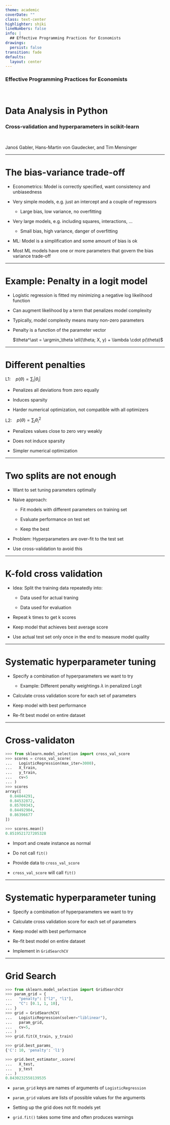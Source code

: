 ```yaml
---
theme: academic
coverDate: ""
class: text-center
highlighter: shiki
lineNumbers: false
info: |
  ## Effective Programming Practices for Economists
drawings:
  persist: false
transition: fade
defaults:
  layout: center
---
```


### Effective Programming Practices for Economists

<br/>

# Data Analysis in Python

### Cross-validation and hyperparameters in scikit-learn

<br/>


Janoś Gabler, Hans-Martin von Gaudecker, and Tim Mensinger

---

# The bias-variance trade-off

- Econometrics: Model is correctly specified, want consistency and unbiasedness

- Very simple models, e.g. just an intercept and a couple of regressors

  - Large bias, low variance, no overfitting

- Very large models, e.g. including squares, interactions, ...

  - Small bias, high variance, danger of overfitting

- ML: Model is a simplification and some amount of bias is ok

- Most ML models have one or more parameters that govern the bias variance trade-off


---

# Example: Penalty in a logit model

- Logistic regression is fitted my minimizing a negative log likelihood function

- Can augment likelihood by a term that penalizes model complexity

- Typically, model complexity means many non-zero parameters

- Penalty is a function of the parameter vector

  $\theta^\ast = \argmin_\theta \ell(\theta; X, y) + \lambda \cdot p(\theta)$


---

# Different penalties

L1: &nbsp;&nbsp; $p(\theta) = \sum_i |\theta_i|$

  - Penalizes all deviations from zero equally

  - Induces sparsity

  - Harder numerical optimization, not compatible with all optimizers

L2: &nbsp;&nbsp; $p(\theta) = \sum_i \theta_i^2$

- Penalizes values close to zero very weakly

- Does not induce sparsity

- Simpler numerical optimization




---

# Two splits are not enough

- Want to set tuning parameters optimally

- Naive approach:

  - Fit models with different parameters on training set

  - Evaluate performance on test set

  - Keep the best

- Problem: Hyperparameters are over-fit to the test set

- Use cross-validation to avoid this


---

# K-fold cross validation

- Idea: Split the training data repeatedly into:

  - Data used for actual traning

  - Data used for evaluation

- Repeat k times to get k scores

- Keep model that achieves best average score

- Use actual test set only once in the end to measure model quality



---

# Systematic hyperparameter tuning

- Specify a combination of hyperparameters we want to try

  - Example: Different penalty weightings $\lambda$ in penalized Logit

- Calculate cross validation score for each set of parameters

- Keep model with best performance

- Re-fit best model on entire dataset


---

# Cross-validaton

<div class="grid grid-cols-[52%_48%] gap-4">

<div>

```python
>>> from sklearn.model_selection import cross_val_score
>>> scores = cross_val_score(
...   LogisticRegression(max_iter=3000),
...   X_train,
...   y_train,
...   cv=5
... )
>>> scores
array([
  0.84844291,
  0.84532872,
  0.85709343,
  0.84492904,
  0.86396677
])
```
```python
>>> scores.mean()
0.8519521727205328
```

</div>
<div>

- Import and create instance as normal

- Do not call `fit()`

- Provide data to `cross_val_score`

- `cross_val_score` will call `fit()`

</div>
</div>


---

# Systematic hyperparameter tuning

- Specify a combination of hyperparameters we want to try

- Calculate cross validation score for each set of parameters

- Keep model with best performance

- Re-fit best model on entire dataset

- Implement in `GridSearchCV`


---

# Grid Search
<div class="grid grid-cols-[50%_50%] gap-3">
<div>

```python
>>> from sklearn.model_selection import GridSearchCV
>>> param_grid = {
...   "penalty": ["l2", "l1"],
...   "C": [0.1, 1, 10],
... }
>>> grid = GridSearchCV(
...   LogisticRegression(solver="liblinear"),
...   param_grid,
...   cv=5,
... )
>>> grid.fit(X_train, y_train)
```
```python
>>> grid.best_params_
{'C': 10, 'penalty': 'l1'}
```
```python
>>> grid.best_estimator_.score(
...   X_test,
...   y_test
... )
0.8430232558139535
```
</div>
<div>

- `param_grid` keys are names of arguments of `LogisticRegression`

- `param_grid` values are lists of possible values for the arguments

- Setting up the grid does not fit models yet

- `grid.fit()` takes some time and often produces warnings

</div>
</div>
